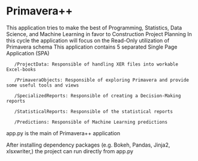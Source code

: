 # Primavera++
This application tries to make the best of Programming, Statistics, Data Science, and Machine Learning in favor to Construction Project Planning
In this cycle the application will focus on the Read-Only utilization of Primavera schema
This application contains 5 separated Single Page Application (SPA)

       /ProjectData: Responsible of handling XER files into workable Excel-books
       
       /PrimaveraObjects: Responsible of exploring Primavera and provide some useful tools and views
       
       /SpecializedReports: Responsible of creating a Decision-Making reports
       
       /StatisticalReports: Responsible of the statistical reports
       
       /Predictions: Responsible of Machine Learning predictions
       
app.py is the main of Primavera++ application

After installing dependency packages (e.g. Bokeh, Pandas, Jinja2, xlsxwriter,) the project can run directly from app.py
